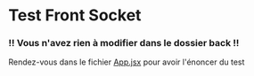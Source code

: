 # Test Front Socket

### !! Vous n'avez rien à modifier dans le dossier back !!

Rendez-vous dans le fichier [App.jsx](./front/src/App.jsx) pour avoir l'énoncer du test